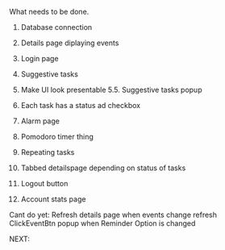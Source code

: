﻿What needs to be done.
1. Database connection
2. Details page diplaying events
3. Login page
4. Suggestive tasks
5. Make UI look presentable
5.5. Suggestive tasks popup
6. Each task has a status ad checkbox 
7. Alarm page

8. Pomodoro timer thing
9. Repeating tasks
10. Tabbed detailspage depending on status of tasks
11. Logout button
12. Account stats page

Cant do yet:
Refresh details page when events change
refresh ClickEventBtn popup when Reminder Option is changed

NEXT:
